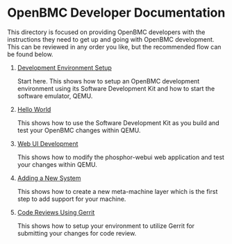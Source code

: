 # OpenBMC Developer Documentation
This directory is focused on providing OpenBMC developers with the instructions
they need to get up and going with OpenBMC development. This can be reviewed in
any order you like, but the recommended flow can be found below.

1. [Development Environment Setup](dev-environment.md)

   Start here. This shows how to setup an OpenBMC development environment using
   its Software Development Kit and how to start the software emulator, QEMU.

2. [Hello World](sdk-hello-world.md)

   This shows how to use the Software Development Kit as you build and test your
   OpenBMC changes within QEMU.

3. [Web UI Development](web-ui.md)

   This shows how to modify the phosphor-webui web application and test your
   changes within QEMU.

4. [Adding a New System](add-new-system.md)

   This shows how to create a new meta-machine layer which is the first step to
   add support for your machine.

5. [Code Reviews Using Gerrit](gerrit-setup.md)

   This shows how to setup your environment to utilize Gerrit for submitting
   your changes for code review.
